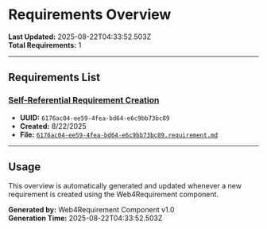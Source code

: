 # Requirements Overview

**Last Updated:** 2025-08-22T04:33:52.503Z  
**Total Requirements:** 1

---

## Requirements List

### [Self-Referential Requirement Creation](./6176ac04-ee59-4fea-bd64-e6c9bb73bc89.requirement.md)

- **UUID:** `6176ac04-ee59-4fea-bd64-e6c9bb73bc89`
- **Created:** 8/22/2025
- **File:** [`6176ac04-ee59-4fea-bd64-e6c9bb73bc89.requirement.md`](./6176ac04-ee59-4fea-bd64-e6c9bb73bc89.requirement.md)

---


## Usage

This overview is automatically generated and updated whenever a new requirement is created using the Web4Requirement component.

**Generated by:** Web4Requirement Component v1.0  
**Generation Time:** 2025-08-22T04:33:52.503Z
